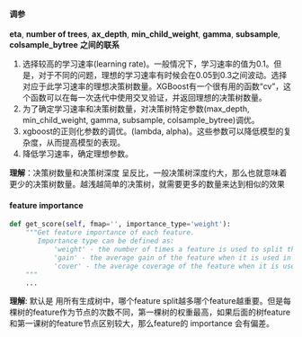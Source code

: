 #### 调参

**eta**, **number of trees**, **ax_depth**, **min_child_weight**,  **gamma**, **subsample**, **colsample_bytree** **之间的联系**

1. 选择较高的学习速率(learning rate)。一般情况下，学习速率的值为0.1。但是，对于不同的问题，理想的学习速率有时候会在0.05到0.3之间波动。选择对应于此学习速率的理想决策树数量。XGBoost有一个很有用的函数“cv”，这个函数可以在每一次迭代中使用交叉验证，并返回理想的决策树数量。
2. 为了确定学习速率和决策树数量，对决策树特定参数(max_depth, min_child_weight, gamma, subsample, colsample_bytree)调优。
3. xgboost的正则化参数的调优。(lambda, alpha)。这些参数可以降低模型的复杂度，从而提高模型的表现。
4. 降低学习速率，确定理想参数。



**理解**：决策树数量和决策树深度 呈反比，一般决策树深度约大，那么也就意味着更少的决策树数量。越浅越简单的决策树，就需要更多的数量来达到相似的效果



#### feature importance

```python
def get_score(self, fmap='', importance_type='weight'):
	"""Get feature importance of each feature.
       Importance type can be defined as:
           'weight' - the number of times a feature is used to split the data across all trees.
           'gain' - the average gain of the feature when it is used in trees
           'cover' - the average coverage of the feature when it is used in trees
	"""
	...
```

**理解**: 默认是  用所有生成树中，哪个feature split越多哪个feature越重要。但是每棵树的feature作为节点的次数不同，第一棵树的权重最高，如果后面的树feature和第一课树的feature节点区别较大，那么feature的 importance 会有偏差。
